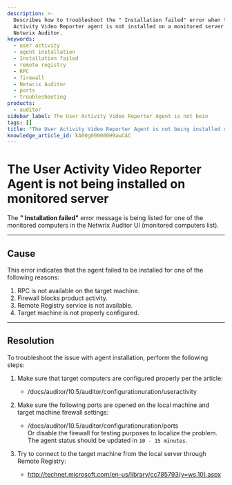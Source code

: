 ```yaml
---
description: >-
  Describes how to troubleshoot the " Installation failed" error when the User
  Activity Video Reporter agent is not installed on a monitored server in
  Netwrix Auditor.
keywords:
  - user activity
  - agent installation
  - Installation failed
  - remote registry
  - RPC
  - firewall
  - Netwrix Auditor
  - ports
  - troubleshooting
products:
  - auditor
sidebar_label: The User Activity Video Reporter Agent is not bein
tags: []
title: "The User Activity Video Reporter Agent is not being installed on monitored server"
knowledge_article_id: kA00g000000H9awCAC
---
```


# The User Activity Video Reporter Agent is not being installed on monitored server

The **" Installation failed"** error message is being listed for one of the monitored computers in the Netwrix Auditor UI (monitored computers list).

---

## Cause

This error indicates that the agent failed to be installed for one of the following reasons:

1. RPC is not available on the target machine.
2. Firewall blocks product activity.
3. Remote Registry service is not available.
4. Target machine is not properly configured.

---

## Resolution

To troubleshoot the issue with agent installation, perform the following steps:

1. Make sure that target computers are configured properly per the article:
   - /docs/auditor/10.5/auditor/configurationuration/useractivity

2. Make sure the following ports are opened on the local machine and target machine firewall settings:
   - /docs/auditor/10.5/auditor/configurationuration/ports  
   Or disable the firewall for testing purposes to localize the problem. The agent status should be updated in `10 - 15 minutes`.

3. Try to connect to the target machine from the local server through Remote Registry:
   - http://technet.microsoft.com/en-us/library/cc785793(v=ws.10).aspx
